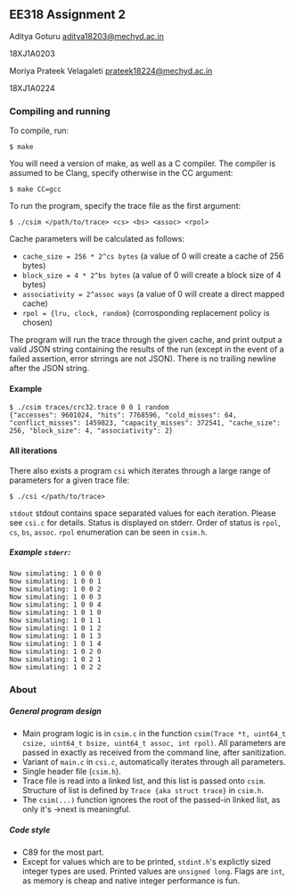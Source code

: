 ## EE318 Assignment 2

Aditya Goturu <aditya18203@mechyd.ac.in>

18XJ1A0203

Moriya Prateek Velagaleti <prateek18224@mechyd.ac.in>

18XJ1A0224

### Compiling and running

To compile, run:

```
$ make
```

You will need a version of make, as well as a C compiler. The compiler is assumed to be Clang, specify otherwise in the CC argument:

```
$ make CC=gcc
```

To run the program, specify the trace file as the first argument:

```
$ ./csim </path/to/trace> <cs> <bs> <assoc> <rpol>
```

Cache parameters will be calculated as follows:

* `cache_size = 256 * 2^cs bytes` (a value of 0 will create a cache of 256 bytes) 
* `block_size = 4 * 2^bs bytes` (a value of 0 will create a block size of 4 bytes)
* `associativity = 2^assoc ways` (a value of 0 will create a direct mapped cache) 
* `rpol = {lru, clock, random}` (corrosponding replacement policy is chosen)

The program will run the trace through the given cache, and print output a valid JSON string containing the results of the run (except in the event of a failed assertion, error strrings are not JSON). There is no trailing newline after the JSON string.

#### Example

```
$ ./csim traces/crc32.trace 0 0 1 random                 
{"accesses": 9601024, "hits": 7768596, "cold_misses": 64, "conflict_misses": 1459823, "capacity_misses": 372541, "cache_size": 256, "block_size": 4, "associativity": 2}
```

#### All iterations

There also exists a program `csi` which iterates through a large range of parameters for a given trace file:

```
$ ./csi </path/to/trace>
```
`stdout` stdout contains space separated values for each iteration. Please see `csi.c` for details. Status is displayed on stderr. Order of status is `rpol`, `cs`, `bs`, `assoc`. `rpol` enumeration can be seen in `csim.h`.

##### Example `stderr`:
```
Now simulating: 1 0 0 0
Now simulating: 1 0 0 1
Now simulating: 1 0 0 2
Now simulating: 1 0 0 3
Now simulating: 1 0 0 4
Now simulating: 1 0 1 0
Now simulating: 1 0 1 1
Now simulating: 1 0 1 2
Now simulating: 1 0 1 3
Now simulating: 1 0 1 4
Now simulating: 1 0 2 0
Now simulating: 1 0 2 1
Now simulating: 1 0 2 2
```

### About

##### General program design
* Main program logic is in `csim.c` in the function `csim(Trace *t, uint64_t csize, uint64_t bsize, uint64_t assoc, int rpol)`. All parameters are passed in exactly as received from the command line, after sanitization.
* Variant of `main.c` in `csi.c`, automatically iterates through all parameters.
* Single header file (`csim.h`).
* Trace file is read into a linked list, and this list is passed onto `csim`. Structure of list is defined by `Trace {aka struct trace}` in `csim.h`.
* The `csim(...)` function ignores the root of the passed-in linked list, as only it's ->next is meaningful.

##### Code style
* C89 for the most part.
* Except for values which are to be printed, `stdint.h`'s explictly sized integer types are used. Printed values are `unsigned long`. Flags are `int`, as memory is cheap and native integer performance is fun. 